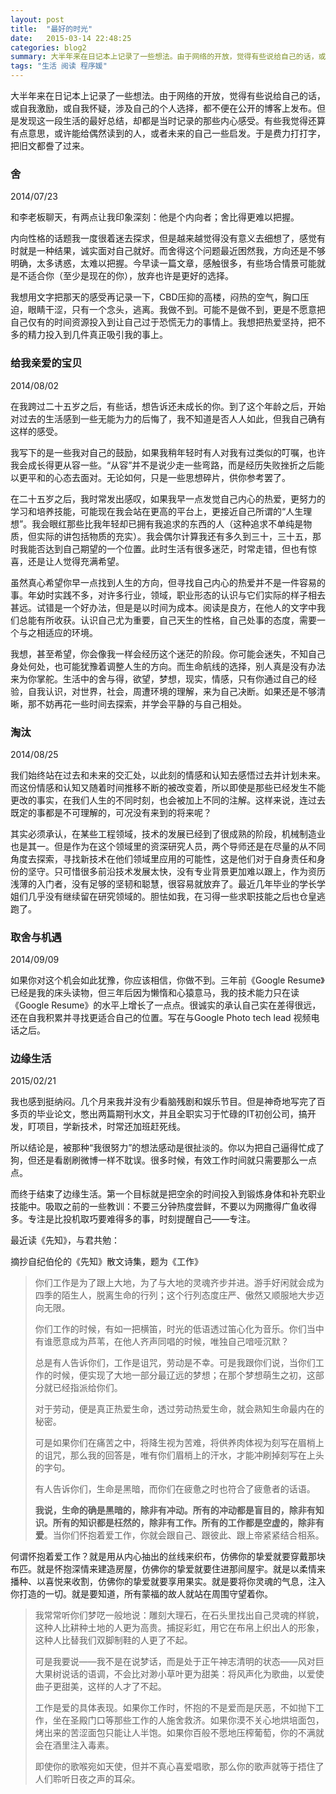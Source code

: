 ```yaml
---
layout: post
title:  "最好的时光"
date:   2015-03-14 22:48:25
categories: blog2
summary: 大半年来在日记本上记录了一些想法。由于网络的开放，觉得有些说给自己的话，或自我激励，或自我怀疑，涉及自己的个人选择，都不便在公开的博客上发布。但是发现这一段生活的最好总结，却都是当时记录的那些内心感受。有些我觉得还算有点意思，或许能给偶然读到的人，或者未来的自己一些启发。于是费力打打字，把旧文都誊了过来。
tags: "生活 阅读 程序媛"
---
```


大半年来在日记本上记录了一些想法。由于网络的开放，觉得有些说给自己的话，或自我激励，或自我怀疑，涉及自己的个人选择，都不便在公开的博客上发布。但是发现这一段生活的最好总结，却都是当时记录的那些内心感受。有些我觉得还算有点意思，或许能给偶然读到的人，或者未来的自己一些启发。于是费力打打字，把旧文都誊了过来。

### 舍 

2014/07/23

和李老板聊天，有两点让我印象深刻：他是个内向者；舍比得更难以把握。

内向性格的话题我一度很着迷去探求，但是越来越觉得没有意义去细想了，感觉有时就是一种结果，诚实面对自己就好。而舍得这个问题最近困然我，方向还是不够明确，太多诱惑，太难以把握。今早读一篇文章，感触很多，有些场合情景可能就是不适合你（至少是现在的你），放弃也许是更好的选择。

我想用文字把那天的感受再记录一下，CBD压抑的高楼，闷热的空气，胸口压迫，眼睛干涩，只有一个念头，逃离。我做不到。可能不是做不到，更是不愿意把自己仅有的时间资源投入到让自己过于恐慌无力的事情上。我想把热爱坚持，把不多的精力投入到几件真正吸引我的事上。

### 给我亲爱的宝贝 

2014/08/02

在我跨过二十五岁之后，有些话，想告诉还未成长的你。到了这个年龄之后，开始对过去的生活感到一些无能为力的后悔了，我不知道是否人人如此，但我自己确有这样的感受。

我写下的是一些我对自己的鼓励，如果我稍年轻时有人对我有过类似的叮嘱，也许我会成长得更从容一些。“从容”并不是说少走一些弯路，而是经历失败挫折之后能以更平和的心态去面对。无论如何，只是一些思想碎片，供你参考罢了。

在二十五岁之后，我时常发出感叹，如果我早一点发觉自己内心的热爱，更努力的学习和培养技能，可能现在我会站在更高的平台上，更接近自己所谓的“人生理想”。我会眼红那些比我年轻却已拥有我追求的东西的人（这种追求不单纯是物质，但实际的讲包括物质的充实）。我会偶尔计算我还有多久到三十，三十五，那时我能否达到自己期望的一个位置。此时生活有很多迷茫，时常走错，但也有惊喜，还是让人觉得充满希望。

虽然真心希望你早一点找到人生的方向，但寻找自己内心的热爱并不是一件容易的事。年幼时实践不多，对许多行业，领域，职业形态的认识与它们实际的样子相去甚远。试错是一个好办法，但是是以时间为成本。阅读是良方，在他人的文字中我们总能有所收获。认识自己尤为重要，自己天生的性格，自己处事的态度，需要一个与之相适应的环境。

我想，甚至希望，你会像我一样会经历这个迷茫的阶段。你可能会迷失，不知自己身处何处，也可能犹豫着调整人生的方向。而生命航线的选择，别人真是没有办法来为你掌舵。生活中的舍与得，欲望，梦想，现实，情感，只有你通过自己的经验，自我认识，对世界，社会，周遭环境的理解，来为自己决断。如果还是不够清晰，那不妨再花一些时间去探索，并学会平静的与自己相处。

### 淘汰 

2014/08/25

我们始终站在过去和未来的交汇处，以此刻的情感和认知去感悟过去并计划未来。而这份情感和认知又随着时间推移不断的被改变着，所以即使是那些已经发生不能更改的事实，在我们人生的不同时刻，也会被加上不同的注解。这样来说，连过去既定的事都是不可理解的，可况没有来到的将来呢？

其实必须承认，在某些工程领域，技术的发展已经到了很成熟的阶段，机械制造业也是其一。但是作为在这个领域里的资深研究人员，两个导师还是在尽量的从不同角度去探索，寻找新技术在他们领域里应用的可能性，这是他们对于自身责任和身份的坚守。只可惜很多前沿技术发展太快，没有专业背景更加难以跟上，作为资历浅薄的入门者，没有足够的坚韧和聪慧，很容易就放弃了。最近几年毕业的学长学姐们几乎没有继续留在研究领域的。胆怯如我，在习得一些求职技能之后也仓皇逃跑了。

### 取舍与机遇 

2014/09/09

如果你对这个机会如此犹豫，你应该相信，你做不到。三年前《Google Resume》已经是我的床头读物，但三年后因为懒惰和心猿意马，我的技术能力只在读《Google Resume》的水平上增长了一点点。很诚实的承认自己实在差得很远，还在自我积累并寻找更适合自己的位置。写在与Google Photo tech lead 视频电话之后。

### 边缘生活 

2015/02/21

我也感到挺纳闷。几个月来我并没有少看脑残剧和娱乐节目。但是神奇地写完了百多页的毕业论文，憋出两篇期刊水文，并且全职实习于忙碌的IT初创公司，搞开发，盯项目，学新技术，时常还加班赶死线。

所以结论是，被那种“我很努力”的想法感动是很扯淡的。你以为把自己逼得忙成了狗，但还是看剧刷微博一样不耽误。很多时候，有效工作时间就只需要那么一点点。

而终于结束了边缘生活。第一个目标就是把空余的时间投入到锻炼身体和补充职业技能中。吸取之前的一些教训：不要三分钟热度尝鲜，不要以为网撒得广鱼收得多。专注是比投机取巧要难得多的事，时刻提醒自己——专注。



最近读《先知》，与君共勉：

<figcaption class="reading-notes">
摘抄自纪伯伦的《先知》散文诗集，题为《工作》
</figcaption>

>你们工作是为了跟上大地，为了与大地的灵魂齐步并进。游手好闲就会成为四季的陌生人，脱离生命的行列；这个行列态度庄严、傲然又顺服地大步迈向无限。
>
>你们工作的时候，有如一把横笛，时光的低语透过笛心化为音乐。你们当中有谁愿意成为芦苇，在他人齐声同唱的时候，唯独自己喑哑沉默？
>
>总是有人告诉你们，工作是诅咒，劳动是不幸。可是我跟你们说，当你们工作的时候，便实现了大地一部分最辽远的梦想；在那个梦想萌生之初，这部分就已经指派给你们。
>
>对于劳动，便是真正热爱生命，透过劳动热爱生命，就会熟知生命最内在的秘密。
>
>可是如果你们在痛苦之中，将降生视为苦难，将供养肉体视为刻写在眉梢上的诅咒，那么我的回答是，唯有你们眉梢上的汗水，才能冲刷掉刻写在上头的字句。
>
>有人告诉你们，生命是黑暗，而你们在疲惫之时也符合了疲惫者的话语。
>
> **我说，生命的确是黑暗的，除非有冲动。所有的冲动都是盲目的，除非有知识。所有的知识都是枉然的，除非有工作。所有的工作都是空虚的，除非有爱**。当你们怀抱着爱工作，你就会跟自己、跟彼此、跟上帝紧紧结合相系。
>
何谓怀抱着爱工作？就是用从内心抽出的丝线来织布，仿佛你的挚爱就要穿戴那块布匹。就是怀抱深情来建造房屋，仿佛你的挚爱就要住进那间屋宇。就是以柔情来播种、以喜悦来收割，仿佛你的挚爱就要享用果实。就是要将你灵魂的气息，注入你打造的一切。就是要知道，所有蒙福的故人就站在周围守望着你。
>
>我常常听你们梦呓一般地说：雕刻大理石，在石头里找出自己灵魂的样貌，这种人比耕种土地的人更为高贵。捕捉彩虹，用它在布帛上织出人的形象，这种人比替我们双脚制鞋的人更了不起。
>
>可是我要说——我不是在说梦话，而是处于正午神志清明的状态——风对巨大果树说话的语调，不会比对渺小草叶更为甜美：将风声化为歌曲，以爱使曲子更甜美，这样的人才了不起。
>
>工作是爱的具体表现。如果你工作时，怀抱的不是爱而是厌恶，不如抛下工作，坐在圣殿门口等那些工作的人施舍救济。如果你漠不关心地烘培面包，烤出来的苦涩面包只能让人半饱。如果你百般不愿地压榨葡萄，你的不满就会在酒里注入毒素。
>
>即使你的歌喉宛如天使，但并不真心喜爱唱歌，那么你的歌声就等于捂住了人们聆听日夜之声的耳朵。
